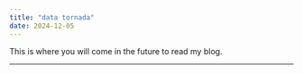 ```yaml
---
title: "data tornada"
date: 2024-12-05
---
```


This is where you will come in the future to read my blog.

---
